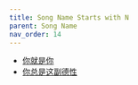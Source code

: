 ```yaml
---
title: Song Name Starts with N
parent: Song Name 
nav_order: 14
---
```


- [你就是你](/lyrics/Hei_Bao/nijiushini)
- [你总是这副德性](/lyrics/Tie_Feng_Zheng/nizongshizhefudexing)